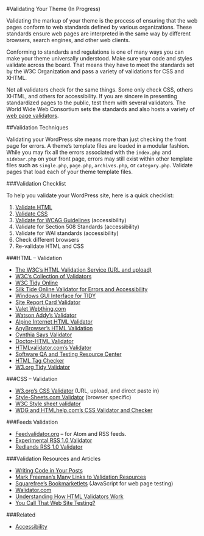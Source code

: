 #Validating Your Theme (In Progress)

Validating the markup of your theme is the process of ensuring that the web pages conform to web standards defined by various organizations. These standards ensure web pages are interpreted in the same way by different browsers, search engines, and other web clients.

Conforming to standards and regulations is one of many ways you can make your theme universally understood. Make sure your code and styles validate across the board. That means they have to meet the standards set by the W3C Organization and pass a variety of validations for CSS and XHTML.

Not all validators check for the same things. Some only check CSS, others XHTML, and others for accessibility. If you are sincere in presenting standardized pages to the public, test them with several validators. The World Wide Web Consortium sets the standards and also hosts a variety of [web page validators](http://www.w3.org/QA/Tools/).

##Validation Techniques

Validating your WordPress site means more than just checking the front page for errors. A theme’s template files are loaded in a modular fashion. While you may fix all the errors associated with the `index.php` and `sidebar.php` on your front page, errors may still exist within other template files such as `single.php`, `page.php`, `archives.php`, or `category.php`. Validate pages that load each of your theme template files.

###Validation Checklist

To help you validate your WordPress site, here is a quick checklist:

1. [Validate HTML](https://validator.w3.org/)
2. [Validate CSS](https://jigsaw.w3.org/css-validator/)
3. [Validate for WCAG Guidelines](http://achecker.ca/checker/index.php) (accessibility)
4. Validate for Section 508 Standards (accessibility)
5. Validate for WAI standards (accessibility)
6. Check different browsers
7. Re-validate HTML and CSS

###HTML – Validation

- [The W3C’s HTML Validation Service (URL and upload)](http://validator.w3.org/)
- [W3C’s Collection of Validators](http://www.w3.org/QA/Tools/)
- [W3C Tidy Online](http://cgi.w3.org/cgi-bin/tidy)
- [Silk Tide Online Validator for Errors and Accessibility](http://www.silktide.com/)
- [Windows GUI Interface for TIDY](http://perso.wanadoo.fr/ablavier/TidyGUI/)
- [Site Report Card Validator](http://sitereportcard.com/)
- [Valet Webthing.com](http://valet.webthing.com/page/)
- [Watson Addy’s Validator](http://watson.addy.com/)
- [Alpine Internet HTML Validator](http://www.alpineinternet.com/.docs/pg/drhtml.html)
- [AnyBrowser’s HTML Validation](http://www.anybrowser.com/validateit.html)
- [Cynthia Says Validator](http://www.cynthiasays.com/)
- [Doctor-HTML Validator](http://www.doctor-html.com/RxHTML/)
- [HTMLvalidator.com’s Validator](http://www.htmlvalidator.com/lite/onlineval.php)
- [Software QA and Testing Resource Center](http://www.softwareqatest.com/qatweb1.html)
- [HTML Tag Checker](http://www.tafweb.com/tagcheck.html)
- [W3.org Tidy Validator](http://www.w3.org/People/Raggett/tidy/)

###CSS – Validation

- [W3.org’s CSS Validator](http://jigsaw.w3.org/css-validator/) (URL, upload, and direct paste in)
- [Style-Sheets.com Validator](http://www.style-sheets.com/validator.asp) (browser specific)
- [W3C Style sheet validator](http://jigsaw.w3.org/css-validator/validator-uri.html.en)
- [WDG and HTMLhelp.com’s CSS Validator and Checker](http://www.htmlhelp.com/tools/csscheck/)

###Feeds Validation

- [Feedvalidator.org](http://feedvalidator.org/) – for Atom and RSS feeds.
- [Experimental RSS 1.0 Validator](http://www.ldodds.com/rss_validator/1.0/validator.html)
- [Redlands RSS 1.0 Validator](http://librdf.org/rss/)

###Validation Resources and Articles

- [Writing Code in Your Posts](https://developer.wordpress.org/Writing_Code_in_Your_Posts)
- [Mark Freeman’s Many Links to Validation Resources](http://home.columbus.rr.com/mfreeman/web_validation.htm)
- [Squarefree’s Bookmarketlets](http://www.squarefree.com/bookmarklets/validation.html) (JavaScript for web page testing)
- [Walidator.com](http://www.walidator.com/)
- [Understanding How HTML Validators Work](http://webdesign.about.com/library/weekly/aa041000a.htm)
- [You Call That Web Site Testing?](http://www.evolt.org/article/You_Call_em_That_em_Web_Site_Testing/25/2396/index.html)

###Related

- [Accessibility](https://developer.wordpress.org/Accessibility)